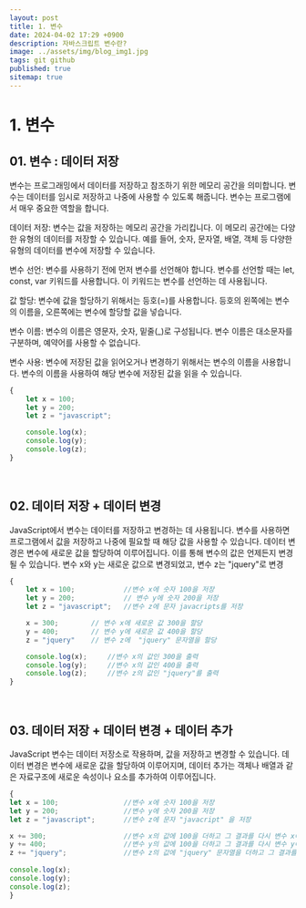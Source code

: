 ```yaml
---
layout: post
title: 1. 변수
date: 2024-04-02 17:29 +0900
description: 자바스크립트 변수란?
image: ../assets/img/blog_img1.jpg
tags: git github
published: true
sitemap: true
---
```


# 1. 변수
##  01. 변수 : 데이터 저장
변수는 프로그래밍에서 데이터를 저장하고 참조하기 위한 메모리 공간을 의미합니다.
변수는 데이터를 임시로 저장하고 나중에 사용할 수 있도록 해줍니다. 변수는 프로그램에서 매우 중요한 역할을 합니다.

데이터 저장: 변수는 값을 저장하는 메모리 공간을 가리킵니다.
이 메모리 공간에는 다양한 유형의 데이터를 저장할 수 있습니다.
예를 들어, 숫자, 문자열, 배열, 객체 등 다양한 유형의 데이터를 변수에 저장할 수 있습니다.

변수 선언: 변수를 사용하기 전에 먼저 변수를 선언해야 합니다.
변수를 선언할 때는 let, const, var 키워드를 사용합니다.
이 키워드는 변수를 선언하는 데 사용됩니다.

값 할당: 변수에 값을 할당하기 위해서는 등호(=)를 사용합니다.
등호의 왼쪽에는 변수의 이름을, 오른쪽에는 변수에 할당할 값을 넣습니다.

변수 이름: 변수의 이름은 영문자, 숫자, 밑줄(_)로 구성됩니다.
변수 이름은 대소문자를 구분하며, 예약어를 사용할 수 없습니다.

변수 사용: 변수에 저장된 값을 읽어오거나 변경하기 위해서는 변수의 이름을 사용합니다.
변수의 이름을 사용하여 해당 변수에 저장된 값을 읽을 수 있습니다.
````javascript
{
    let x = 100;
    let y = 200;
    let z = "javascript";

    console.log(x);
    console.log(y);
    console.log(z);
}
````   
<br>
   
## 02. 데이터 저장 + 데이터 변경
JavaScript에서 변수는 데이터를 저장하고 변경하는 데 사용됩니다.
변수를 사용하면 프로그램에서 값을 저장하고 나중에 필요할 때 해당 값을 사용할 수 있습니다.
데이터 변경은 변수에 새로운 값을 할당하여 이루어집니다.
이를 통해 변수의 값은 언제든지 변경될 수 있습니다.
변수 x와 y는 새로운 값으로 변경되었고, 변수 z는 "jquery"로 변경
````javascript
{
    let x = 100;            //변수 x에 숫자 100을 저장
    let y = 200;            // 변수 y에 숫자 200을 저장
    let z = "javascript";   //변수 z에 문자 javacripts를 저장

    x = 300;        // 변수 x에 새로운 값 300을 할당
    y = 400;        // 변수 y에 새로운 값 400을 할당
    z = "jquery"    // 변수 z에  "jquery" 문자열을 할당

    console.log(x);     //변수 x의 값인 300을 출력
    console.log(y);     //변수 x의 값인 400을 출력
    console.log(z);     //변수 z의 값인 "jquery"를 출력
}
````
<br>

## 03.  데이터 저장 + 데이터 변경 + 데이터 추가
JavaScript 변수는 데이터 저장소로 작용하며, 값을 저장하고 변경할 수 있습니다. 데이터 변경은 변수에 새로운 값을 할당하여 이루어지며, 데이터 추가는 객체나 배열과 같은 자료구조에 새로운 속성이나 요소를 추가하여 이루어집니다.  

````javascript
{
let x = 100;                //변수 x에 숫자 100을 저장
let y = 200;                //변수 y에 숫자 200을 저장
let z = "javascript";       //변수 z에 문자 "javacript" 을 저장

x += 300;                   //변수 x의 값에 100을 더하고 그 결과를 다시 변수 x에 저장
y += 400;                   //변수 y의 값에 100을 더하고 그 결과를 다시 변수 y에 저장
z += "jquery";              //변수 z의 값에 "jquery" 문자열을 더하고 그 결과를 다시 변수 z에 저장
 
console.log(x);
console.log(y);
console.log(z);
}
````
<br>